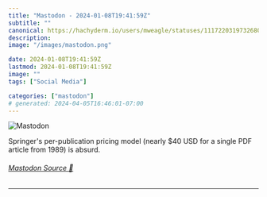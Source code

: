 ```yaml
---
title: "Mastodon - 2024-01-08T19:41:59Z"
subtitle: ""
canonical: https://hachyderm.io/users/mweagle/statuses/111722031973268037
description:
image: "/images/mastodon.png"

date: 2024-01-08T19:41:59Z
lastmod: 2024-01-08T19:41:59Z
image: ""
tags: ["Social Media"]

categories: ["mastodon"]
# generated: 2024-04-05T16:46:01-07:00
---
```

![Mastodon](/images/mastodon.png)

<p>Springer&#39;s per-publication pricing model (nearly $40 USD for a single PDF article from 1989) is absurd.</p>


###### [Mastodon Source 🐘](https://hachyderm.io/@mweagle/111722031973268037)

___
